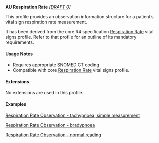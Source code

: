 **AU Respiration Rate** *[[DRAFT 0](guidance.html)]*

This profile provides an observation information structure for a patient’s vital sign respiration rate measurement.

It has been derived from the core R4 specification [Respiration Rate](http://hl7.org/fhir/StructureDefinition/resprate) vital signs profile. 
Refer to that profile for an outline of its mandatory requirements.


#### Usage Notes
* Requires appropriate SNOMED CT coding
* Compatible with core [Respiration Rate](http://hl7.org/fhir/StructureDefinition/resprate) vital signs profile.


#### Extensions

No extensions are used in this profile.


#### Examples

[Respiration Rate Observation - tachypnoea, simple measurement](Observation-resprate-example0.html)

[Respiration Rate Observation - bradypnoea](Observation-resprate-example1.html)

[Respiration Rate Observation - normal reading](Observation-resprate-example2.html)
